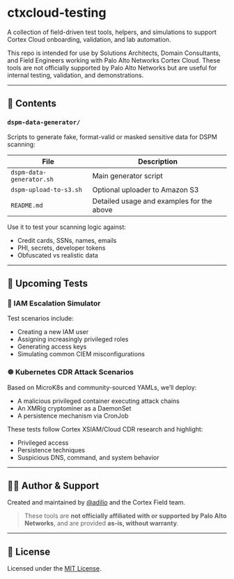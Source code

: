 # ctxcloud-testing

A collection of field-driven test tools, helpers, and simulations to support Cortex Cloud onboarding, validation, and lab automation.

This repo is intended for use by Solutions Architects, Domain Consultants, and Field Engineers working with Palo Alto Networks Cortex Cloud. These tools are not officially supported by Palo Alto Networks but are useful for internal testing, validation, and demonstrations.

---

## 📁 Contents

### `dspm-data-generator/`
Scripts to generate fake, format-valid or masked sensitive data for DSPM scanning:

| File                     | Description                                 |
|--------------------------|---------------------------------------------|
| `dspm-data-generator.sh` | Main generator script                       |
| `dspm-upload-to-s3.sh`   | Optional uploader to Amazon S3              |
| `README.md`              | Detailed usage and examples for the above   |

Use it to test your scanning logic against:

- Credit cards, SSNs, names, emails
- PHI, secrets, developer tokens
- Obfuscated vs realistic data

---

## 🧪 Upcoming Tests

### 🔑 IAM Escalation Simulator

Test scenarios include:
- Creating a new IAM user
- Assigning increasingly privileged roles
- Generating access keys
- Simulating common CIEM misconfigurations

### ☸️ Kubernetes CDR Attack Scenarios

Based on MicroK8s and community-sourced YAMLs, we’ll deploy:
- A malicious privileged container executing attack chains
- An XMRig cryptominer as a DaemonSet
- A persistence mechanism via CronJob

These tests follow Cortex XSIAM/Cloud CDR research and highlight:
- Privileged access
- Persistence techniques
- Suspicious DNS, command, and system behavior

---

## 🙋‍♂️ Author & Support

Created and maintained by [@adilio](https://github.com/adilio) and the Cortex Field team.

> These tools are **not officially affiliated with or supported by Palo Alto Networks**, and are provided **as-is, without warranty**.

---

## 📄 License

Licensed under the [MIT License](./LICENSE).